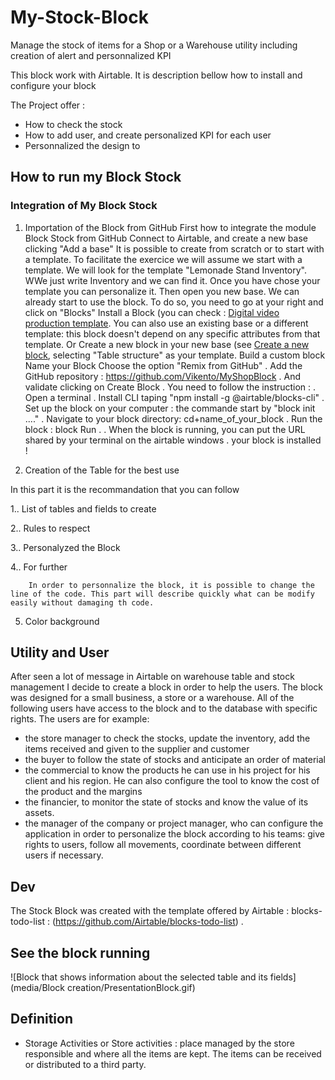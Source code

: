 # My-Stock-Block
Manage the stock of items for a Shop or a Warehouse utility including creation of alert and personnalized KPI

This block work with Airtable. It is description bellow how to install and configure your block

The Project offer :

-   How to check the stock
-   How to add user, and create personalized KPI for each user
-   Personnalized the design to 

## How to run my Block Stock

### Integration of My Block Stock

   1. Importation of the Block from GitHub
   First how  to integrate the module Block Stock from GitHub
   Connect to Airtable, and create a new base clicking "Add a base"
   It is possible to create from scratch or to start with a template. To facilitate the exercice we will assume we start with a template. We will look for the template "Lemonade Stand Inventory". WWe just write Inventory and we can find it.
   Once you have chose your template you can personalize it.
   Then open you new base. We can already start to use the block. To do so, you need to go at your right and click on "Blocks"
   Install a Block (you can check : [Digital video production template](https://airtable.com/templates/content-production/expKOGNEdcF0gmFW3/digital-video-production). You can also use an existing base or a different template: this block doesn't depend on any specific attributes from that template. Or Create a new block in your new base (see
   [Create a new block](https://airtable.com/developers/blocks/guides/hello-world-tutorial#create-a-new-block),    selecting "Table structure" as your template.
   Build a custom block
   Name your Block
   Choose the option "Remix from GitHub"
. Add the GitHub repository : https://github.com/Vikento/MyShopBlock
. And validate clicking on Create Block
. You need to follow the instruction :
. Open a terminal
. Install CLI taping "npm install -g @airtable/blocks-cli"
. Set up the block on your computer : the commande start by "block init ...."
. Navigate to your block directory: cd+name_of_your_block
. Run the block : block Run .
. When the block is running, you can put the URL shared by your terminal on the airtable windows
. your block is installed !

   2. Creation of the Table for the best use

   In this part it is the recommandation that you can follow

1.. List of tables and fields to create

2.. Rules to respect

3.. Personalyzed the Block       

4.. For further

        In order to personnalize the block, it is possible to change the line of the code. This part will describe quickly what can be modify easily without damaging th code.

5. Color background


## Utility and User
After seen a lot of message in Airtable on warehouse table and stock management I decide to create a block in order to help the users.
The block was designed for a small business, a store or a warehouse. All of the following users have access to the block and to the database with specific rights. The users are for example:
- the store manager to check the stocks, update the inventory, add the items received and given to the supplier and customer
- the buyer to follow the state of stocks and anticipate an order of material
- the commercial to know the products he can use in his project for his client and his region. He can also configure the tool to know the cost of the product and the margins
- the financier, to monitor the state of stocks and know the value of its assets.
- the manager of the company or project manager, who can configure the application in order to personalize the block according to his teams: give rights to users, follow all movements, coordinate between different users if necessary.


## Dev

The Stock Block was created with the template offered by Airtable : blocks-todo-list : (https://github.com/Airtable/blocks-todo-list) .

## See the block running

![Block that shows information about the selected table and its fields](media/Block creation/PresentationBlock.gif)


## Definition

- Storage Activities or Store activities : place managed by the store responsible and where all the items are kept. The items can be received or distributed to a third party.